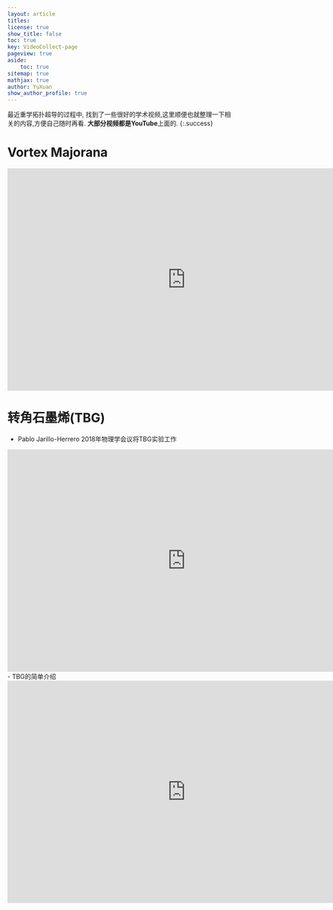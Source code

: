 ```yaml
---
layout: article
titles:
license: true
show_title: false
toc: true
key: VideoCollect-page
pageview: true
aside:
    toc: true
sitemap: true
mathjax: true
author: YuXuan
show_author_profile: true
---
```

最近重学拓扑超导的过程中, 找到了一些很好的学术视频,这里顺便也就整理一下相关的内容,方便自己随时再看.
**大部分视频都是YouTube**上面的.
{:.success}
# Vortex Majorana

<iframe width="800" height="500" src="https://www.youtube.com/embed/6GubevjWzXI" title="Ziqiang Wang - Quantum Anomalous Vortex and Vortex Majorana Zero Mode in FeSC" frameborder="0" allow="accelerometer; autoplay; clipboard-write; encrypted-media; gyroscope; picture-in-picture" allowfullscreen></iframe>


# 转角石墨烯(TBG)

- Pablo Jarillo-Herrero 2018年物理学会议将TBG实验工作
<iframe width="800" height="500" src="https://www.youtube.com/embed/O2HVCjhuJlE" title="Magic-Angle Graphene Superlattices: Pablo Jarillo-Herrero" frameborder="0" allow="accelerometer; autoplay; clipboard-write; encrypted-media; gyroscope; picture-in-picture" allowfullscreen></iframe>
- TBG的简单介绍
<iframe width="800" height="500" src="https://www.youtube.com/embed/LB11-exGvBQ" title="TWISTED BILAYER GRAPHENE" frameborder="0" allow="accelerometer; autoplay; clipboard-write; encrypted-media; gyroscope; picture-in-picture" allowfullscreen></iframe>




